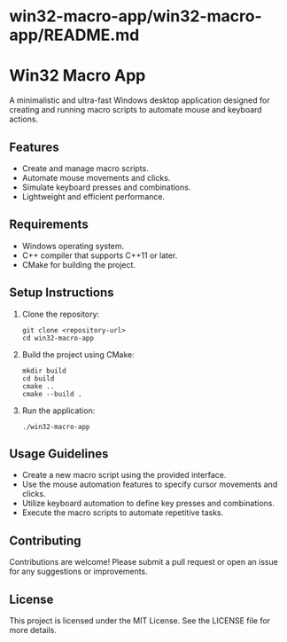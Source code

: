 # win32-macro-app/win32-macro-app/README.md

# Win32 Macro App

A minimalistic and ultra-fast Windows desktop application designed for creating and running macro scripts to automate mouse and keyboard actions.

## Features

- Create and manage macro scripts.
- Automate mouse movements and clicks.
- Simulate keyboard presses and combinations.
- Lightweight and efficient performance.

## Requirements

- Windows operating system.
- C++ compiler that supports C++11 or later.
- CMake for building the project.

## Setup Instructions

1. Clone the repository:
   ```
   git clone <repository-url>
   cd win32-macro-app
   ```

2. Build the project using CMake:
   ```
   mkdir build
   cd build
   cmake ..
   cmake --build .
   ```

3. Run the application:
   ```
   ./win32-macro-app
   ```

## Usage Guidelines

- Create a new macro script using the provided interface.
- Use the mouse automation features to specify cursor movements and clicks.
- Utilize keyboard automation to define key presses and combinations.
- Execute the macro scripts to automate repetitive tasks.

## Contributing

Contributions are welcome! Please submit a pull request or open an issue for any suggestions or improvements.

## License

This project is licensed under the MIT License. See the LICENSE file for more details.